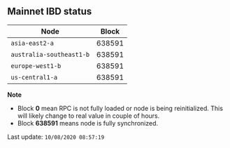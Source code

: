 ## **Mainnet** IBD status


Node | Block
--- | ---
`asia-east2-a` | 638591
`australia-southeast1-b` | 638591
`europe-west1-b` | 638591
`us-central1-a` | 638591


**Note**
* Block **0** mean RPC is not fully loaded or node is being reinitialized. This will likely change to real value in couple of hours.
* Block **638591** means node is fully synchronized.


Last update: `10/08/2020 08:57:19`
